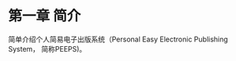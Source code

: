# **第一章 简介**

简单介绍个人简易电子出版系统（Personal Easy Electronic Publishing System， 简称PEEPS)。

```{tableofcontents}
```